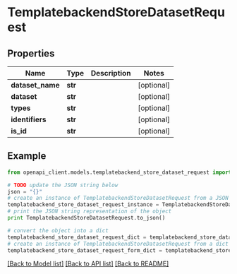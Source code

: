 # TemplatebackendStoreDatasetRequest


## Properties

Name | Type | Description | Notes
------------ | ------------- | ------------- | -------------
**dataset_name** | **str** |  | [optional] 
**dataset** | **str** |  | [optional] 
**types** | **str** |  | [optional] 
**identifiers** | **str** |  | [optional] 
**is_id** | **str** |  | [optional] 

## Example

```python
from openapi_client.models.templatebackend_store_dataset_request import TemplatebackendStoreDatasetRequest

# TODO update the JSON string below
json = "{}"
# create an instance of TemplatebackendStoreDatasetRequest from a JSON string
templatebackend_store_dataset_request_instance = TemplatebackendStoreDatasetRequest.from_json(json)
# print the JSON string representation of the object
print TemplatebackendStoreDatasetRequest.to_json()

# convert the object into a dict
templatebackend_store_dataset_request_dict = templatebackend_store_dataset_request_instance.to_dict()
# create an instance of TemplatebackendStoreDatasetRequest from a dict
templatebackend_store_dataset_request_form_dict = templatebackend_store_dataset_request.from_dict(templatebackend_store_dataset_request_dict)
```
[[Back to Model list]](../README.md#documentation-for-models) [[Back to API list]](../README.md#documentation-for-api-endpoints) [[Back to README]](../README.md)


